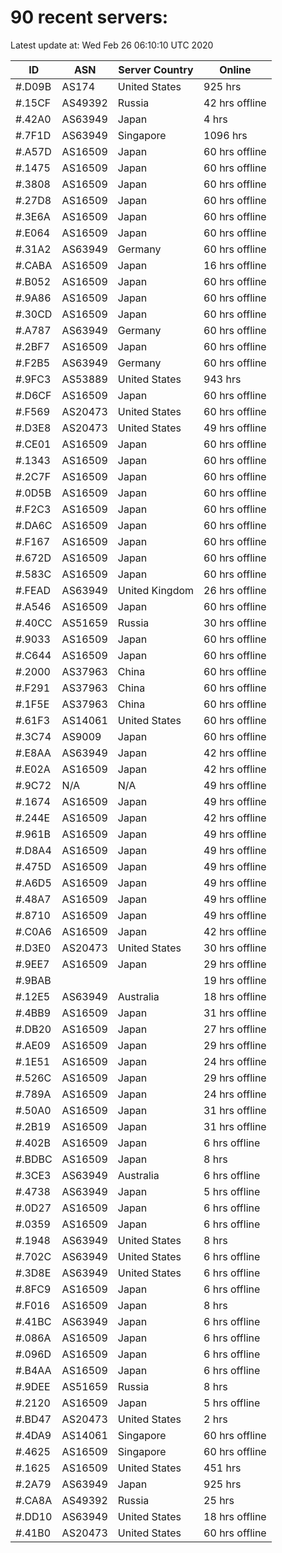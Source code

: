 # 90 recent servers:

Latest update at: Wed Feb 26 06:10:10 UTC 2020

| ID | ASN | Server Country | Online |
| -- | --- | -------------- | ------ |
| #.D09B | AS174 | United States | 925 hrs |
| #.15CF | AS49392 | Russia | 42 hrs offline |
| #.42A0 | AS63949 | Japan | 4 hrs |
| #.7F1D | AS63949 | Singapore | 1096 hrs |
| #.A57D | AS16509 | Japan | 60 hrs offline |
| #.1475 | AS16509 | Japan | 60 hrs offline |
| #.3808 | AS16509 | Japan | 60 hrs offline |
| #.27D8 | AS16509 | Japan | 60 hrs offline |
| #.3E6A | AS16509 | Japan | 60 hrs offline |
| #.E064 | AS16509 | Japan | 60 hrs offline |
| #.31A2 | AS63949 | Germany | 60 hrs offline |
| #.CABA | AS16509 | Japan | 16 hrs offline |
| #.B052 | AS16509 | Japan | 60 hrs offline |
| #.9A86 | AS16509 | Japan | 60 hrs offline |
| #.30CD | AS16509 | Japan | 60 hrs offline |
| #.A787 | AS63949 | Germany | 60 hrs offline |
| #.2BF7 | AS16509 | Japan | 60 hrs offline |
| #.F2B5 | AS63949 | Germany | 60 hrs offline |
| #.9FC3 | AS53889 | United States | 943 hrs |
| #.D6CF | AS16509 | Japan | 60 hrs offline |
| #.F569 | AS20473 | United States | 60 hrs offline |
| #.D3E8 | AS20473 | United States | 49 hrs offline |
| #.CE01 | AS16509 | Japan | 60 hrs offline |
| #.1343 | AS16509 | Japan | 60 hrs offline |
| #.2C7F | AS16509 | Japan | 60 hrs offline |
| #.0D5B | AS16509 | Japan | 60 hrs offline |
| #.F2C3 | AS16509 | Japan | 60 hrs offline |
| #.DA6C | AS16509 | Japan | 60 hrs offline |
| #.F167 | AS16509 | Japan | 60 hrs offline |
| #.672D | AS16509 | Japan | 60 hrs offline |
| #.583C | AS16509 | Japan | 60 hrs offline |
| #.FEAD | AS63949 | United Kingdom | 26 hrs offline |
| #.A546 | AS16509 | Japan | 60 hrs offline |
| #.40CC | AS51659 | Russia | 30 hrs offline |
| #.9033 | AS16509 | Japan | 60 hrs offline |
| #.C644 | AS16509 | Japan | 60 hrs offline |
| #.2000 | AS37963 | China | 60 hrs offline |
| #.F291 | AS37963 | China | 60 hrs offline |
| #.1F5E | AS37963 | China | 60 hrs offline |
| #.61F3 | AS14061 | United States | 60 hrs offline |
| #.3C74 | AS9009 | Japan | 60 hrs offline |
| #.E8AA | AS63949 | Japan | 42 hrs offline |
| #.E02A | AS16509 | Japan | 42 hrs offline |
| #.9C72 | N/A | N/A | 49 hrs offline |
| #.1674 | AS16509 | Japan | 49 hrs offline |
| #.244E | AS16509 | Japan | 42 hrs offline |
| #.961B | AS16509 | Japan | 49 hrs offline |
| #.D8A4 | AS16509 | Japan | 49 hrs offline |
| #.475D | AS16509 | Japan | 49 hrs offline |
| #.A6D5 | AS16509 | Japan | 49 hrs offline |
| #.48A7 | AS16509 | Japan | 49 hrs offline |
| #.8710 | AS16509 | Japan | 49 hrs offline |
| #.C0A6 | AS16509 | Japan | 42 hrs offline |
| #.D3E0 | AS20473 | United States | 30 hrs offline |
| #.9EE7 | AS16509 | Japan | 29 hrs offline |
| #.9BAB |  |  | 19 hrs offline |
| #.12E5 | AS63949 | Australia | 18 hrs offline |
| #.4BB9 | AS16509 | Japan | 31 hrs offline |
| #.DB20 | AS16509 | Japan | 27 hrs offline |
| #.AE09 | AS16509 | Japan | 29 hrs offline |
| #.1E51 | AS16509 | Japan | 24 hrs offline |
| #.526C | AS16509 | Japan | 29 hrs offline |
| #.789A | AS16509 | Japan | 24 hrs offline |
| #.50A0 | AS16509 | Japan | 31 hrs offline |
| #.2B19 | AS16509 | Japan | 31 hrs offline |
| #.402B | AS16509 | Japan | 6 hrs offline |
| #.BDBC | AS16509 | Japan | 8 hrs |
| #.3CE3 | AS63949 | Australia | 6 hrs offline |
| #.4738 | AS63949 | Japan | 5 hrs offline |
| #.0D27 | AS16509 | Japan | 6 hrs offline |
| #.0359 | AS16509 | Japan | 6 hrs offline |
| #.1948 | AS63949 | United States | 8 hrs |
| #.702C | AS63949 | United States | 6 hrs offline |
| #.3D8E | AS63949 | United States | 6 hrs offline |
| #.8FC9 | AS16509 | Japan | 6 hrs offline |
| #.F016 | AS16509 | Japan | 8 hrs |
| #.41BC | AS63949 | Japan | 6 hrs offline |
| #.086A | AS16509 | Japan | 6 hrs offline |
| #.096D | AS16509 | Japan | 6 hrs offline |
| #.B4AA | AS16509 | Japan | 6 hrs offline |
| #.9DEE | AS51659 | Russia | 8 hrs |
| #.2120 | AS16509 | Japan | 5 hrs offline |
| #.BD47 | AS20473 | United States | 2 hrs |
| #.4DA9 | AS14061 | Singapore | 60 hrs offline |
| #.4625 | AS16509 | Singapore | 60 hrs offline |
| #.1625 | AS16509 | United States | 451 hrs |
| #.2A79 | AS63949 | Japan | 925 hrs |
| #.CA8A | AS49392 | Russia | 25 hrs |
| #.DD10 | AS63949 | United States | 18 hrs offline |
| #.41B0 | AS20473 | United States | 60 hrs offline |


